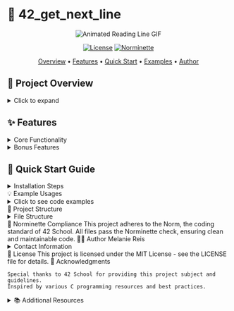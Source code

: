 # 🌟 42_get_next_line

<div align="center">

![Animated Reading Line GIF](https://media.giphy.com/media/JIX9t2j0ZTN9S/giphy.gif)

[![License](https://img.shields.io/badge/license-MIT-blue.svg)](LICENSE)
[![Norminette](https://img.shields.io/badge/norminette-passing-brightgreen.svg)](https://github.com/42School/norminette)

[Overview](#-project-overview) •
[Features](#-features) •
[Quick Start](#-quick-start-guide) •
[Examples](#-example-usages) •
[Author](#-author)

</div>

## 📖 Project Overview

<details>
<summary>Click to expand</summary>

**get_next_line** is a crucial project in the **42 School** curriculum, focusing on file I/O operations and static variables in C. This function allows you to read content line by line from a file descriptor, enhancing your understanding of:

- File descriptors
- Static variables
- Memory allocation and management
- Buffer handling

</details>

## ✨ Features

<details>
<summary>Core Functionality</summary>

- Reads from any file descriptor (files, standard input, etc.)
- Returns one line at a time
- Handles multiple file descriptors simultaneously
- Efficient memory management to prevent leaks
- Graceful handling of various edge cases

</details>

<details>
<summary>Bonus Features</summary>

- Uses only one static variable
- Manages multiple file descriptors without losing the reading thread on each of them

</details>

## 🚀 Quick Start Guide

<details>
<summary>Installation Steps</summary>

1. **Clone the repository:**
   ```bash
   git clone https://github.com/melaniereis/get_next_line.git
   cd get_next_line

    Compile the project:

    bash
    gcc -Wall -Wextra -Werror -D BUFFER_SIZE=32 *.c

Include the header in your C file:

c
#include "get_next_line.h"

Use get_next_line in your code:

c
char *line = get_next_line(fd);

</details>
💡 Example Usages
<details> <summary>Click to see code examples</summary>

c
#include "get_next_line.h"
#include <fcntl.h>
#include <stdio.h>

int main(void)
{
    int fd = open("example.txt", O_RDONLY);
    char *line;

    while ((line = get_next_line(fd)) != NULL)
    {
        printf("%s", line);
        free(line);
    }
    close(fd);
    return 0;
}

</details>
📁 Project Structure
<details> <summary>File Structure</summary>

text
.
├── get_next_line.c      # Main function implementation
├── get_next_line.h      # Header file with function prototypes
├── get_next_line_utils.c # Utility functions
└── Makefile             # Compilation rules

</details>
📏 Norminette Compliance
This project adheres to the Norm, the coding standard of 42 School. All files pass the Norminette check, ensuring clean and maintainable code.
👩‍💻 Author
Melanie Reis <details> <summary>Contact Information</summary>

    GitHub: @melaniereis
    LinkedIn: Melanie Reis

</details>
📄 License
This project is licensed under the MIT License - see the LICENSE file for details.
🙏 Acknowledgments

    Special thanks to 42 School for providing this project subject and guidelines.
    Inspired by various C programming resources and best practices.

<details> <summary>📚 Additional Resources</summary>

    C File I/O Tutorial
    Understanding Static Variables in C
    42 School Official Website

</details>
